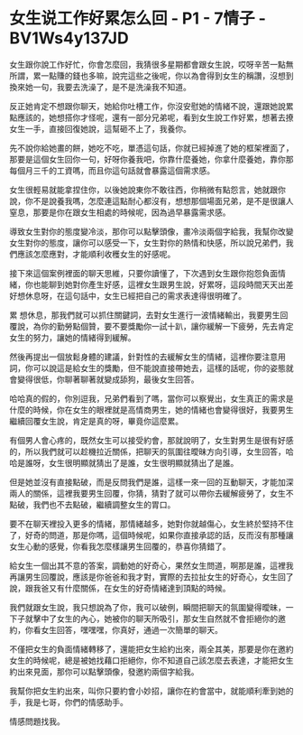 # 女生说工作好累怎么回 - P1 - 7情子 - BV1Ws4y137JD

女生跟你說工作好忙，你會怎麼回，我猜很多星期都會跟女生說，哎呀辛苦一點無所謂，累一點賺的錢也多嘛，說完這些之後呢，你以為會得到女生的稱讚，沒想到換來她一句，我要去洗澡了，是不是洗澡我不知道。

反正她肯定不想跟你聊天，她給你吐槽工作，你沒安慰她的情緒不說，還跟她說累點應該的，她想搭你才怪呢，還有一部分兄弟呢，看到女生說工作好累，想著去撩女生一手，直接回復她說，這幫砸不上了，我養你。

先不說你給她畫的餅，她吃不吃，單憑這句話，你就已經掉進了她的框架裡面了，那要是這個女生回你一句，好呀你養我吧，你靠什麼養她，你拿什麼養她，靠你那每個月三千的工資嗎，而且你這句話就會暴露這個需求感。

女生很輕易就能拿捏住你，以後她說東你不敢往西，你稍微有點怨言，她就跟你說，你不是說養我嗎，怎麼連這點耐心都沒有，想想那個場面兄弟，是不是很讓人窒息，那要是你在跟女生相處的時候呢，因為過早暴露需求感。

導致女生對你的態度變冷淡，那你可以點擊頭像，畫冷淡兩個字給我，我幫你改變女生對你的態度，讓你可以感受一下，女生對你的熱情和快感，所以說兄弟們，我們應該怎麼應對，才能順利收穫女生的好感呢。

接下來這個案例裡面的聊天思維，只要你讀懂了，下次遇到女生跟你抱怨負面情緒，你也能聊到她對你產生好感，這裡女生跟男生說，好累呀，這段時間天天出差好想休息呀，在這句話中，女生已經把自己的需求表達得很明確了。

累 想休息，那我們就可以抓住關鍵詞，去對女生進行一波情緒輸出，我要男生回覆說，為你的勤勞點個贊，要不要獎勵你一試十趴，讓你緩解一下疲勞，先去肯定女生的努力，讓她的情緒得到緩解。

然後再提出一個放鬆身體的建議，針對性的去緩解女生的情緒，這裡你要注意用詞，你可以說這是給女生的獎勵，但不能說直接帶她去，這樣的話呢，你的姿態就會變得很低，你聊著聊著就變成舔狗，最後女生回答。

哈哈真的假的，你別逗我，兄弟們看到了嗎，當你可以察覺出，女生真正的需求是什麼的時候，你在女生的眼裡就是高情商男生，她的情緒也會變得很好，我要男生繼續回覆女生說，肯定是真的呀，畢竟你這麼累。

有個男人會心疼的，既然女生可以接受約會，那就說明了，女生對男生是很有好感的，所以我們就可以趁機拉近關係，把聊天的氛圍往曖昧方向引導，女生回答，哈哈是誰呀，女生很明顯就猜出了是誰，女生很明顯就猜出了是誰。

但是她並沒有直接點破，而是反問我們是誰，這樣一來一回的互動聊天，才能加深兩人的關係，這裡我要男生回覆，你猜，猜對了就可以帶你去緩解疲勞了，女生不點破，我們也不去點破，繼續調整女生的胃口。

要不在聊天裡投入更多的情緒，那情緒越多，她對你就越傷心，女生終於堅持不住了，好奇的問道，那是你嗎，這個時候呢，如果你直接承認的話，反而沒有那種讓女生心動的感覺，你看我怎麼樣讓男生回覆的，恭喜你猜錯了。

給女生一個出其不意的答案，調動她的好奇心，果然女生問道，啊那是誰，這裡我再讓男生回覆說，應該是你爸爸和我才對，實際的去拉扯女生的好奇心，女生回了說，跟我爸又有什麼關係，在女生的好奇情緒達到頂點的時候。

我們就跟女生說，我只想說為了你，我可以破例，瞬間把聊天的氛圍變得曖昧，一下子就擊中了女生的內心，她被你的聊天所吸引，那女生自然就不會拒絕你的邀約，你看女生回答，嘿嘿嘿，你真好，通過一次簡單的聊天。

不僅把女生的負面情緒轉移了，還能把女生給約出來，兩全其美，那要是你在邀約女生的時候呢，總是被她找藉口拒絕你，你不知道自己該怎麼去表達，才能把女生約出來見面，那你可以點擊頭像，發邀約兩個字給我。

我幫你把女生約出來，叫你只要約會小妙招，讓你在約會當中，就能順利牽到她的手，我是七哥，你們的情感助手。

情感問題找我。